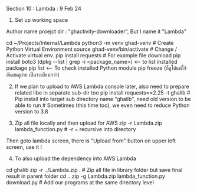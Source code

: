 Section 10 : Lambda : 9 Feb 24

1. Set up working space

Author name proejct dir : "ghactivity-downloader", But I name it "Lambda"

cd ~/Projects/Internal/Lambda 
python3 -m venv ghad-venv		# Create Python Virtual Environment
source ghad-venv/bin/activate		# Change / Activate virtual env.
pip install requests 			# For example file download
pip install boto3
(dpkg --list | grep -i <package_name>)     	<-- to list installed package
pip list					<-- To check installed Python module
pip freeze (ก็ดูได้แต่ใช้อันบนดูง่าย เป็นระเบียบกว่า)

2. If we plan to upload to AWS Lambda console later, also need to prepare related libe in separate sub-dir too
pip install requests==2.25 -t ghalib  	# Pip install into target sub directory name "ghalib", need old version to be able to run
					# Sometimes (this time too), we even need to reduce Python version to 3.8	


3. Zip all file locally and then upload for AWS
zip -r Lambda.zip lambda_function.py	# -r = recursive into directory

Then goto lambda screen, there is "Upload from" button on upper left screen, use it ! 

4. To also upload the dependency into AWS Lambda

cd ghalib
zip -r ../Lambda.zip .					# Zip all file in library folder but save final result in parent folder
cd ..
zip -g Lambda.zip lambda_function.py download.py 	# Add our programs at the same directory level